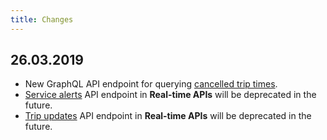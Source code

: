```yaml
---
title: Changes
---
```


## <a name="26.03.2019"></a>26.03.2019

 - New GraphQL API endpoint for querying [cancelled trip times](../apis/1-routing-api/w-cancelled-triptimes).
 - [Service alerts](../apis/4-realtime-api/service-alerts/) API endpoint in **Real-time APIs** will be deprecated in the future.
 - [Trip updates](../apis/4-realtime-api/trip-updates/) API endpoint in **Real-time APIs** will be deprecated in the future.
